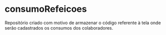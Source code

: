 # consumoRefeicoes

Repositório criado com motivo de armazenar o código referente à tela onde serão cadastrados os consumos dos colaboradores.